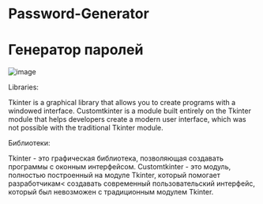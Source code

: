 <h1>Password-Generator</h1>
<h1>Генератор паролей</h1>

![image](https://github.com/ILLBADLY/Password-Generator2/assets/148934222/e45cd1a3-076b-47d1-8e9a-e1c72d12244a)

Libraries:
<p>Tkinter is a graphical library that allows you to create programs with a windowed interface.
Customtkinter is a module built entirely on the Tkinter module that helps developers 
 create a modern user interface, 
 which was not possible with the traditional Tkinter module.</p>

Библиотеки:
<p>Tkinter - это графическая библиотека, позволяющая создавать программы с оконным интерфейсом.
 Customtkinter - это модуль, полностью построенный на модуле Tkinter, который помогает разработчикам< 
  создавать современный пользовательский интерфейс,
  который был невозможен с традиционным модулем Tkinter.</p>




